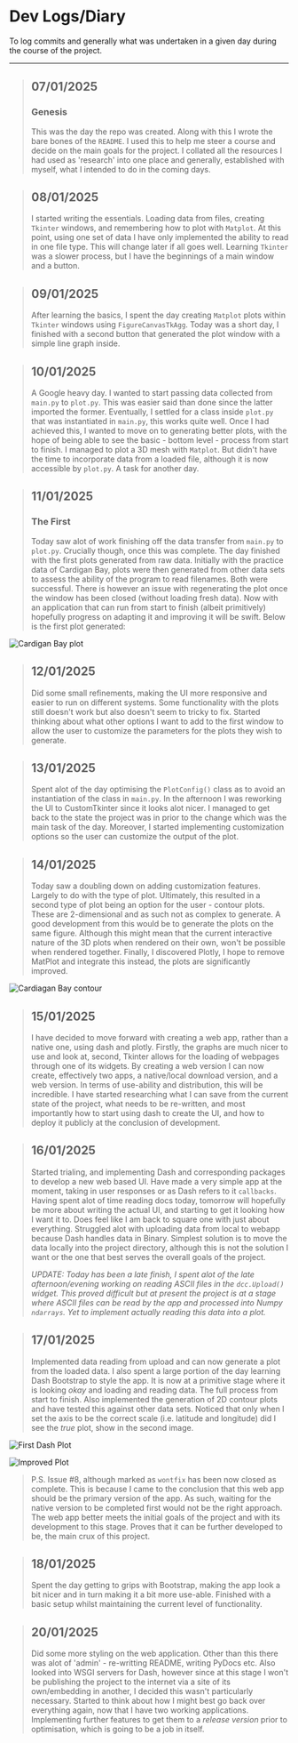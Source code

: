 # Dev Logs/Diary

To log commits and generally what was undertaken in a given day during the course of the
project.

---

> ## 07/01/2025
> ### Genesis
> This was the day the repo was created. Along with this I wrote the bare bones of the
> ``README``. I used this to help me steer a course and decide on the main goals for the
> project. I collated all the resources I had used as 'research' into one place and
> generally, established with myself, what I intended to do in the coming days.

> ## 08/01/2025
> I started writing the essentials. Loading data from files, creating ``Tkinter`` windows, 
> and remembering how to plot with ``Matplot``. At this point, using one set of data I have
> only implemented the ability to read in one file type. This will change later if all
> goes well. Learning ``Tkinter`` was a slower process, but I have the beginnings of a main
> window and a button.

> ## 09/01/2025
> After learning the basics, I spent the day creating ``Matplot`` plots within ``Tkinter`` windows
> using ``FigureCanvasTkAgg``. Today was a short day, I finished with a second button that
> generated the plot window with a simple line graph inside.

> ## 10/01/2025
> A Google heavy day. I wanted to start passing data collected from ``main.py`` to
> ``plot.py``. This was easier said than done since the latter imported the former.
> Eventually, I settled for a class inside ``plot.py`` that was instantiated in ``main.py``,
> this works quite well. Once I had achieved this, I wanted to move on to generating better
> plots, with the hope of being able to see the basic - bottom level - process from start
> to finish. I managed to plot a 3D mesh with ``Matplot``. But didn't have the time to
> incorporate data from a loaded file, although it is now accessible by ``plot.py``.
> A task for another day.

> ## 11/01/2025
> ### The First
> Today saw alot of work finishing off the data transfer from ``main.py`` to ``plot.py``.
> Crucially though, once this was complete. The day finished with the first plots generated
> from raw data. Initially with the practice data of Cardigan Bay, plots were then generated
> from other data sets to assess the ability of the program to read filenames. Both were
> successful. There is however an issue with regenerating the plot once the window has been closed
> (without loading fresh data). Now with an application that can run from start to finish
> (albeit primitively) hopefully progress on adapting it and improving it will be swift.
> Below is the first plot generated:

![Cardigan Bay plot](../res/cardigan_bay_first_plot.svg)

> ## 12/01/2025
> Did some small refinements, making the UI more responsive and easier to run on different
> systems. Some functionality with the plots still doesn't work but also doesn't seem to tricky
> to fix. Started thinking about what other options I want to add to the first window to allow
> the user to customize the parameters for the plots they wish to generate.

> ## 13/01/2025
> Spent alot of the day optimising the ```PlotConfig()``` class as to avoid an
> instantiation of the class in ```main.py```. In the afternoon I was reworking the UI to
> CustomTkinter since it looks alot nicer. I managed to get back to the state the project was
> in prior to the change which was the main task of the day. Moreover, I started implementing
> customization options so the user can customize the output of the plot.

> ## 14/01/2025
> Today saw a doubling down on adding customization features. Largely to do with the type of
> plot. Ultimately, this resulted in a second type of plot being an option for the user - contour
> plots. These are 2-dimensional and as such not as complex to generate. A good development
> from this would be to generate the plots on the same figure. Although this might mean that
> the current interactive nature of the 3D plots when rendered on their own, won't be possible
> when rendered together. Finally, I discovered Plotly, I hope to remove MatPlot and integrate
> this instead, the plots are significantly improved.

![Cardiagan Bay contour](../res/example_contour.png)

> ## 15/01/2025
> I have decided to move forward with creating a web app, rather than a native one, using dash
> and plotly. Firstly, the graphs are much nicer to use and look at, second, Tkinter allows
> for the loading of webpages through one of its widgets. By creating a web version I can now
> create, effectively two apps, a native/local download version, and a web version. In terms of
> use-ability and distribution, this will be incredible. I have started researching what I can
> save from the current state of the project, what needs to be re-written, and most importantly
> how to start using dash to create the UI, and how to deploy it publicly at the conclusion of
> development.

> ## 16/01/2025
> Started trialing, and implementing Dash and corresponding packages to develop a new web based
> UI. Have made a very simple app at the moment, taking in user responses or as Dash refers to
> it ```callbacks```. Having spent alot of time reading docs today, tomorrow will hopefully be
> more about writing the actual UI, and starting to get it looking how I want it to. Does feel
> like I am back to square one with just about everything. Struggled alot with uploading data
> from local to webapp because Dash handles data in Binary. Simplest solution is to move the
> data locally into the project directory, although this is not the solution I want or the one
> that best serves the overall goals of the project.
> 
> <em>UPDATE: Today has been a late finish, I spent alot of the late afternoon/evening
> working on reading ASCII files in the ```dcc.Upload()``` widget. This proved difficult
> but at present the project is at a stage where ASCII files can be read by the app and
> processed into Numpy ```ndarrays```. Yet to implement actually reading this data into a
> plot.</em>

> ## 17/01/2025
> Implemented data reading from upload and can now generate a plot from the loaded data. I also
> spent a large portion of the day learning Dash Bootstrap to style the app. It is now at a
> primitive stage where it is looking <em>okay</em> and loading and reading data. The full
> process from start to finish. Also implemented the generation of 2D contour plots and have
> tested this against other data sets. Noticed that only when I set the axis to be the correct
> scale (i.e. latitude and longitude) did I see the <em>true</em> plot, show in the second image.

![First Dash Plot](../res/first_dash_plot.png)

![Improved Plot](../res/refined_dash_plot.png)

> P.S. Issue #8, although marked as ```wontfix``` has been now closed as complete. This is
> because I came to the conclusion that this web app should be the primary version of the
> app. As such, waiting for the native version to be completed first would not be the right
> approach. The web app better meets the initial goals of the project and with its
> development to this stage. Proves that it can be further developed to be, the main crux
> of this project.

> ## 18/01/2025
> Spent the day getting to grips with Bootstrap, making the app look a bit nicer and in turn
> making it a bit more use-able. Finished with a basic setup whilst maintaining the current
> level of functionality.

> ## 20/01/2025
> Did some more styling on the web application. Other than this there was alot of 'admin' - re-writting
> README, writing PyDocs etc. Also looked into WSGI servers for Dash, however since at this stage I won't
> be publishing the project to the internet via a site of its own/embedding in another, I decided this
> wasn't particularly necessary. Started to think about how I might best go back over everything again, 
> now that I have two working applications. Implementing further features to get them to a
> <em>release version</em> prior to optimisation, which is going to be a job in itself.
